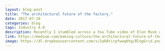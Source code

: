 ```yaml
---
layout: blog-post
title: "The architectural future of the factory."
date: 2017-07-18
categories: blog
tags: Industry 4.0
description: Recently I stumbled across a You Tube video of Elon Musk opening Tesla’s new Gigafactory. Apart from the astonishing fan boy following Tesla seems to have acquired I was astonished by the visualisation of an enormous box topped by solar panels.
link: https://medium.com/making-culture/the-architectural-future-of-the-factory-59f693fd7b8b
image: https://dl.dropboxusercontent.com/s/2a68tirpfwwq0tq/BlogGrid.png?dl=0
---
```

